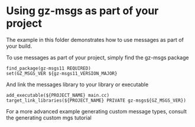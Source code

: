 # Using gz-msgs as part of your project 

The example in this folder demonstrates how to use messages as part of your build.

To use messages as part of your project, simply find the gz-msgs package

```
find_package(gz-msgs11 REQUIRED)
set(GZ_MSGS_VER ${gz-msgs11_VERSION_MAJOR}
```

And link the messages library to your library or executable

```
add_executable(${PROJECT_NAME} main.cc)
target_link_libraries(${PROJECT_NAME} PRIVATE gz-msgs${GZ_MSGS_VER})
```

For a more advanced example generating custom message types, consult the generating custom mgs tutorial

